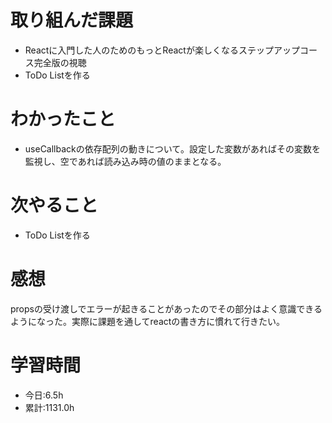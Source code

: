# 取り組んだ課題
- Reactに入門した人のためのもっとReactが楽しくなるステップアップコース完全版の視聴
- ToDo Listを作る
# わかったこと
- useCallbackの依存配列の動きについて。設定した変数があればその変数を監視し、空であれば読み込み時の値のままとなる。
# 次やること
- ToDo Listを作る
# 感想
propsの受け渡しでエラーが起きることがあったのでその部分はよく意識できるようになった。実際に課題を通してreactの書き方に慣れて行きたい。
# 学習時間
- 今日:6.5h
- 累計:1131.0h